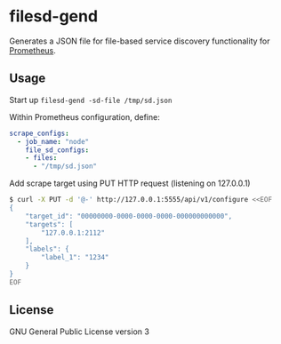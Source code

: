 # filesd-gend

Generates a JSON file for file-based service discovery functionality for [Prometheus][file-sd].

## Usage

Start up `filesd-gend -sd-file /tmp/sd.json`

Within Prometheus configuration, define:

```yaml
scrape_configs:
  - job_name: "node"
    file_sd_configs:
    - files:
      - "/tmp/sd.json"
```

Add scrape target using PUT HTTP request (listening on 127.0.0.1)

```sh
$ curl -X PUT -d '@-' http://127.0.0.1:5555/api/v1/configure <<EOF
{
	"target_id": "00000000-0000-0000-0000-000000000000",
	"targets": [
		"127.0.0.1:2112"
	],
	"labels": {
		"label_1": "1234"
	}
}
EOF
```

## License

GNU General Public License version 3

<!-- links -->
[file-sd]: https://prometheus.io/docs/guides/file-sd/
